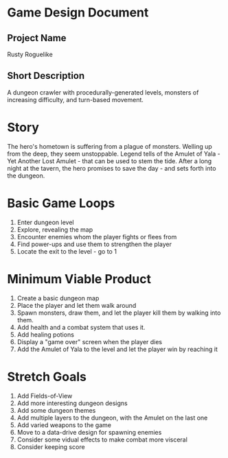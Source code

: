 # Game Design Document

## Project Name

Rusty Roguelike

## Short Description

A dungeon crawler with procedurally-generated levels, monsters of increasing difficulty, and turn-based movement.

# Story

The hero's hometown is suffering from a plague of monsters. Welling up from the deep, they seem unstoppable. Legend tells of the Amulet of Yala - Yet Another Lost Amulet - that can be used to stem the tide. After a long night at the tavern, the hero promises to save the day - and sets forth into the dungeon.

# Basic Game Loops

1. Enter dungeon level
2. Explore, revealing the map
3. Encounter enemies whom the player fights or flees from
4. Find power-ups and use them to strengthen the player
5. Locate the exit to the level - go to 1

# Minimum Viable Product

1. Create a basic dungeon map
2. Place the player and let them walk around
3. Spawn monsters, draw them, and let the player kill them by walking into them.
4. Add health and a combat system that uses it.
5. Add healing potions
6. Display a "game over" screen when the player dies
7. Add the Amulet of Yala to the level and let the player win by reaching it

# Stretch Goals

1. Add Fields-of-View
2. Add more interesting dungeon designs
3. Add some dungeon themes
4. Add multiple layers to the dungeon, with the Amulet on the last one
5. Add varied weapons to the game
6. Move to a data-drive design for spawning enemies
7. Consider some vidual effects to make combat more visceral
8. Consider keeping score
